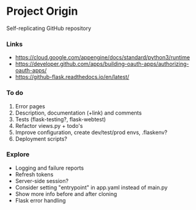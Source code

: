# Project Origin
Self-replicating GitHub repository


### Links
- https://cloud.google.com/appengine/docs/standard/python3/runtime
- https://developer.github.com/apps/building-oauth-apps/authorizing-oauth-apps/
- https://github-flask.readthedocs.io/en/latest/

### To do
1. Error pages
2. Description, documentation (+link) and comments
3. Tests (flask-testing?, flask-webtest)
4. Refactor views.py + todo's
5. Improve configuration, create dev/test/prod envs, .flaskenv?
6. Deployment scripts? 

### Explore
- Logging and failure reports
- Refresh tokens
- Server-side session?
- Consider setting "entrypoint" in app.yaml instead of main.py
- Show more info before and after cloning
- Flask error handling
